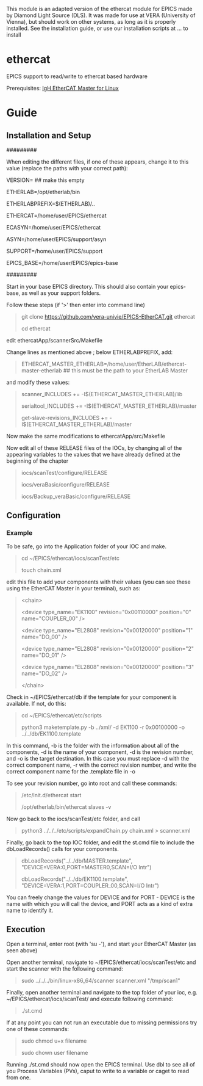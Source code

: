 This module is an adapted version of the ethercat module for EPICS made by Diamond Light Source (DLS).
It was made for use at VERA (University of Vienna), but should work on other systems, as long as it is properly installed.
See the installation guide, or use our installation scripts at ... to install


# ethercat
EPICS support to read/write to ethercat based hardware

Prerequisites: [IgH EtherCAT Master for Linux](http://etherlab.org/en/ethercat/index.php)

# Guide
## Installation and Setup
#########

When editing the different files, if one of these appears, change it to this value (replace the paths with your correct path):

VERSION= ## make this empty

ETHERLAB=/opt/etherlab/bin

ETHERLABPREFIX=$(ETHERLAB)/..

ETHERCAT=/home/user/EPICS/ethercat

ECASYN=/home/user/EPICS/ethercat

ASYN=/home/user/EPICS/support/asyn

SUPPORT=/home/user/EPICS/support

EPICS_BASE=/home/user/EPICS/epics-base

#########


Start in your base EPICS directory. This should also contain your epics-base, as well as your support folders.

Follow these steps (if '>' then enter into command line)

> git clone https://github.com/vera-univie/EPICS-EtherCAT.git ethercat
>
> cd ethercat

edit ethercatApp/scannerSrc/Makefile

Change lines as mentioned above ; below ETHERLABPREFIX, add:
> ETHERCAT_MASTER_ETHERLAB=/home/user/EtherLAB/ethercat-master-etherlab ## this must be the path to your EtherLAB Master

and modify these values:
> scanner_INCLUDES += -I$(ETHERCAT_MASTER_ETHERLAB)/lib
> 
> serialtool_INCLUDES += -I$(ETHERCAT_MASTER_ETHERLAB)/master
> 
> get-slave-revisions_INCLUDES += -I$(ETHERCAT_MASTER_ETHERLAB)/master

Now make the same modifications to ethercatApp/src/Makefile

Now edit all of these RELEASE files of the IOCs, by changing all of the appearing variables to the values that we have already defined at the beginning of the chapter
> iocs/scanTest/configure/RELEASE
> 
> iocs/veraBasic/configure/RELEASE
> 
> iocs/Backup_veraBasic/configure/RELEASE

## Configuration
### Example
To be safe, go into the Application folder of your IOC and make.

> cd ~/EPICS/ethercat/iocs/scanTest/etc
> 
> touch chain.xml

edit this file to add your components with their values (you can see these using the EtherCAT Master in your terminal), such as:
> \<chain>
> 
> \<device type_name="EK1100" revision="0x00110000" position="0" name="COUPLER_00" />
> 
> \<device type_name="EL2808" revision="0x00120000" position="1" name="DO_00" />
> 
> \<device type_name="EL2808" revision="0x00120000" position="2" name="DO_01" />
> 
> \<device type_name="EL2808" revision="0x00120000" position="3" name="DO_02" />
> 
> \</chain>

Check in ~/EPICS/ethercat/db if the template for your component is available. If not, do this:
> cd ~/EPICS/ethercat/etc/scripts
>
> python3 maketemplate.py -b ../xml/ -d EK1100 -r 0x00100000 -o ../../db/EK1100.template

In this command, -b is the folder with the information about all of the components, -d is the name of your component, -d is the revision number, and -o is the target destination. In this case you must replace -d with the correct component name, -r with the correct revision number, and write the correct component name for the .template file in -o

To see your revision number, go into root and call these commands:
> /etc/init.d/ethercat start
> 
> /opt/etherlab/bin/ethercat slaves -v

Now go back to the iocs/scanTest/etc folder, and call
> python3 ../../../etc/scripts/expandChain.py chain.xml > scanner.xml

Finally, go back to the top IOC folder, and edit the st.cmd file to include the dbLoadRecords() calls for your components.
> dbLoadRecords("../../db/MASTER.template", "DEVICE=VERA:0,PORT=MASTER0,SCAN=I/O Intr")
>
> dbLoadRecords("../../db/EK1100.template", "DEVICE=VERA:1,PORT=COUPLER_00,SCAN=I/O Intr")

You can freely change the values for DEVICE and for PORT - DEVICE is the name with which you will call the device, and PORT acts as a kind of extra name to identify it.

## Execution
Open a terminal, enter root (with 'su -'), and start your EtherCAT Master (as seen above)

Open another terminal, navigate to ~/EPICS/ethercat/iocs/scanTest/etc and start the scanner with the following command:
> sudo ../../../bin/linux-x86_64/scanner scanner.xml "/tmp/scan1"

Finally, open another terminal and navigate to the top folder of your ioc, e.g. ~/EPICS/ethercat/iocs/scanTest/ and execute following command:
> ./st.cmd

If at any point you can not run an executable due to missing permissions try one of these commands:
> sudo chmod u+x filename
>
> sudo chown user filename

Running ./st.cmd should now open the EPICS terminal. Use dbl to see all of you Process Variables (PVs), caput to write to a variable or caget to read from one.
